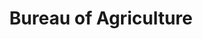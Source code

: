 ---
title: Bureau of Agriculture
fulltitle: Bureau of Agriculture
icon: 🏛️
color: landscape
logo: /svg/crests/ministry-of-landscape.svg
series: bureau

fi: fi fi-min-landscape fis
description: The Bureau of Agriculture oversees farming, hydroponics mechanisation and farm animal welfare for the Ministry of Landscape.

aliases:
- /bureau-of-agriculture/
---